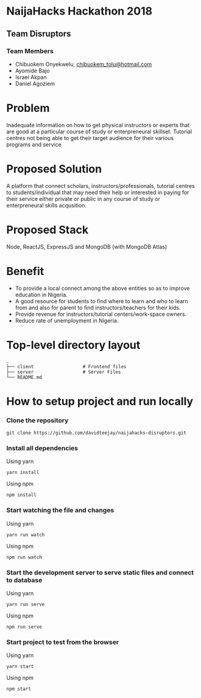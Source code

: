 # NaijaHacks Hackathon 2018

## Team Disruptors

### Team Members

- Chibuokem Onyekwelu, chibuokem_tolu@hotmail.com
- Ayomide Bajo
- Israel Akpan
- Daniel Agoziem

# Problem

Inadequate information on how to get physical instructors or experts
that are good at a particular course of study or enterpreneural skillset.
Tutorial centres not being able to get their target audience for their various programs and service

# Proposed Solution

A platform that connect scholars, instructors/professionals, tutorial centres
to students/individual that may need their help or interested in paying
for their service either private or public in any course of study or
enterpreneural skills acqusition.

# Proposed Stack

Node, ReactJS, ExpressJS and MongoDB (with MongoDB Atlas)

# Benefit

- To provide a local connect among the above entities so as to
improve education in Nigeria.
- A good resource for students to find where to learn and who to learn from and also for parent to find instructors/teachers for their kids.
- Provide revenue for instructors/tutorial centers/work-space owners.
- Reduce rate of unemployment in Nigeria.


# Top-level directory layout

    .
    ├── client                  # Frontend files
    ├── server                  # Server Files
    └── README.md   


# How to setup project and run locally

### Clone the repository 

```
git clone https://github.com/davidteejay/naijahacks-disruptors.git
```

### Install all dependencies

Using yarn

```
yarn install
```

Using npm

```
npm install
```

### Start watching the file and changes

Using yarn

```
yarn run watch
```

Using npm

```
npm run watch
```

### Start the development server to serve static files and connect to database

Using yarn

```
yarn run serve
```

Using npm

```
npm run serve
```

### Start project to test from the browser

Using yarn

```
yarn start
```

Using npm

```
npm start
```            


